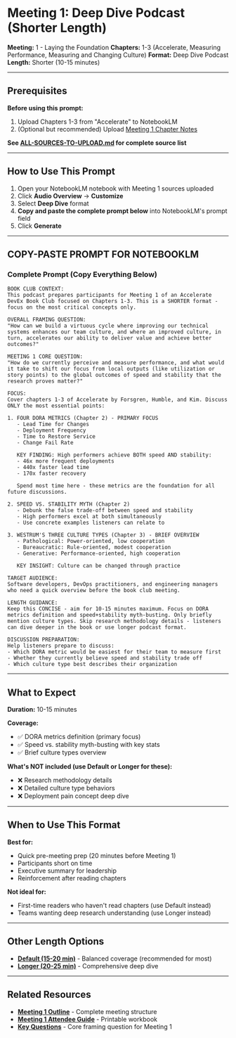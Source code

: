 # Meeting 1: Deep Dive Podcast (Shorter Length)

**Meeting:** 1 - Laying the Foundation
**Chapters:** 1-3 (Accelerate, Measuring Performance, Measuring and Changing Culture)
**Format:** Deep Dive Podcast
**Length:** Shorter (10-15 minutes)

---

## Prerequisites

**Before using this prompt:**
1. Upload Chapters 1-3 from "Accelerate" to NotebookLM
2. (Optional but recommended) Upload [Meeting 1 Chapter Notes](../../meetings/meeting-1/chapter-notes.md)

**See [ALL-SOURCES-TO-UPLOAD.md](ALL-SOURCES-TO-UPLOAD.md) for complete source list**

---

## How to Use This Prompt

1. Open your NotebookLM notebook with Meeting 1 sources uploaded
2. Click **Audio Overview** → **Customize**
3. Select **Deep Dive** format
4. **Copy and paste the complete prompt below** into NotebookLM's prompt field
5. Click **Generate**

---

## COPY-PASTE PROMPT FOR NOTEBOOKLM

### Complete Prompt (Copy Everything Below)

```
BOOK CLUB CONTEXT:
This podcast prepares participants for Meeting 1 of an Accelerate DevEx Book Club focused on Chapters 1-3. This is a SHORTER format - focus on the most critical concepts only.

OVERALL FRAMING QUESTION:
"How can we build a virtuous cycle where improving our technical systems enhances our team culture, and where an improved culture, in turn, accelerates our ability to deliver value and achieve better outcomes?"

MEETING 1 CORE QUESTION:
"How do we currently perceive and measure performance, and what would it take to shift our focus from local outputs (like utilization or story points) to the global outcomes of speed and stability that the research proves matter?"

FOCUS:
Cover chapters 1-3 of Accelerate by Forsgren, Humble, and Kim. Discuss ONLY the most essential points:

1. FOUR DORA METRICS (Chapter 2) - PRIMARY FOCUS
   - Lead Time for Changes
   - Deployment Frequency
   - Time to Restore Service
   - Change Fail Rate

   KEY FINDING: High performers achieve BOTH speed AND stability:
   - 46x more frequent deployments
   - 440x faster lead time
   - 170x faster recovery

   Spend most time here - these metrics are the foundation for all future discussions.

2. SPEED VS. STABILITY MYTH (Chapter 2)
   - Debunk the false trade-off between speed and stability
   - High performers excel at both simultaneously
   - Use concrete examples listeners can relate to

3. WESTRUM'S THREE CULTURE TYPES (Chapter 3) - BRIEF OVERVIEW
   - Pathological: Power-oriented, low cooperation
   - Bureaucratic: Rule-oriented, modest cooperation
   - Generative: Performance-oriented, high cooperation

   KEY INSIGHT: Culture can be changed through practice

TARGET AUDIENCE:
Software developers, DevOps practitioners, and engineering managers who need a quick overview before the book club meeting.

LENGTH GUIDANCE:
Keep this CONCISE - aim for 10-15 minutes maximum. Focus on DORA metrics definition and speed+stability myth-busting. Only briefly mention culture types. Skip research methodology details - listeners can dive deeper in the book or use longer podcast format.

DISCUSSION PREPARATION:
Help listeners prepare to discuss:
- Which DORA metric would be easiest for their team to measure first
- Whether they currently believe speed and stability trade off
- Which culture type best describes their organization
```

---

## What to Expect

**Duration:** 10-15 minutes

**Coverage:**
- ✅ DORA metrics definition (primary focus)
- ✅ Speed vs. stability myth-busting with key stats
- ✅ Brief culture types overview

**What's NOT included (use Default or Longer for these):**
- ❌ Research methodology details
- ❌ Detailed culture type behaviors
- ❌ Deployment pain concept deep dive

---

## When to Use This Format

**Best for:**
- Quick pre-meeting prep (20 minutes before Meeting 1)
- Participants short on time
- Executive summary for leadership
- Reinforcement after reading chapters

**Not ideal for:**
- First-time readers who haven't read chapters (use Default instead)
- Teams wanting deep research understanding (use Longer instead)

---

## Other Length Options

- **[Default (15-20 min)](podcast-deep-dive-default.md)** - Balanced coverage (recommended for most)
- **[Longer (20-25 min)](podcast-deep-dive-longer.md)** - Comprehensive deep dive

---

## Related Resources

- **[Meeting 1 Outline](../../meetings/meeting-1/outline.md)** - Complete meeting structure
- **[Meeting 1 Attendee Guide](../../handouts/meeting-1/attendee-guide.md)** - Printable workbook
- **[Key Questions](../../key-questions.md)** - Core framing question for Meeting 1
